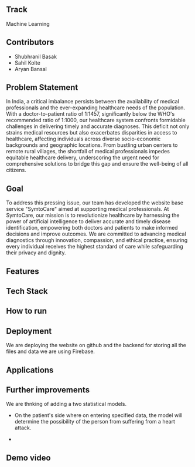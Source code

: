 ## Track

Machine Learning

## Contributors
* Shubhranil Basak
* Sahil Kolte
* Aryan Bansal


## Problem Statement

In India, a critical imbalance persists between the availability of medical professionals and the ever-expanding healthcare needs of the population. With a doctor-to-patient ratio of 1:1457, significantly below the WHO's recommended ratio of 1:1000, our healthcare system confronts formidable challenges in delivering timely and accurate diagnoses. This deficit not only strains medical resources but also exacerbates disparities in access to healthcare, affecting individuals across diverse socio-economic backgrounds and geographic locations. From bustling urban centers to remote rural villages, the shortfall of medical professionals impedes equitable healthcare delivery, underscoring the urgent need for comprehensive solutions to bridge this gap and ensure the well-being of all citizens.
## Goal

To address this pressing issue, our team has developed the website base service "SymtoCare" aimed at supporting medical professionals. At SymtoCare, our mission is to revolutionize healthcare by harnessing the power of artificial intelligence to deliver accurate and timely disease identification, empowering both doctors and patients to make informed decisions and improve outcomes. We are committed to advancing medical diagnostics through innovation, compassion, and ethical practice, ensuring every individual receives the highest standard of care while safeguarding their privacy and dignity.
## Features


## Tech Stack


## How to run
## Deployment

We are deploying the website on github and the backend for storing all the files and data we are using Firebase.
## Applications
## Further improvements

We are thnking of adding a two statistical models. 

* On the patient's side where on entering specified data, the model will determine the possibility of the person from suffering from a heart attack.

*
## Demo video
